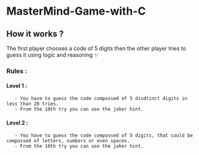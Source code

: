 # MasterMind-Game-with-C

## How it works ?

The first player chooses a code of 5 digits then the other player tries to guess it using logic and reasoning ✨

### Rules :
  
  #### Level 1 :
       - You have to guess the code compossed of 5 disdtinct digits in less than 20 tries.
       - From the 10th try you can use the joker hint.
       
  #### Level 2 :
       - You have to guess the code compossed of 5 digits, that could be compossed of letters, numbers or even spaces.
       - From the 10th try you can use the joker hint.
  
  
  
